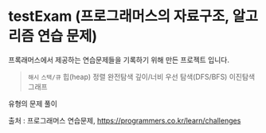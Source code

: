 # testExam (프로그래머스의 자료구조, 알고리즘 연습 문제)

프록래머스에서 제공하는 연습문제들을 기록하기 위해 만든 프로젝트 입니다.

> `해시`
> `스택/큐`
> 힙(heap)
> 정렬
> 완전탐색
> 깊이/너비 우선 탐색(DFS/BFS)
> 이진탐색
> 그래프

유형의 문제 풀이


출처 : 프로그래머스 연습문제, https://programmers.co.kr/learn/challenges

